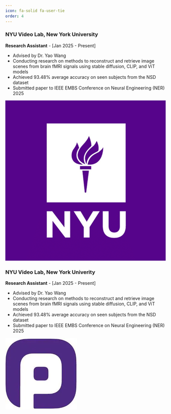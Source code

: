 ```yaml
---
icon: fa-solid fa-user-tie
order: 4
---
```


<div class="project-card">
  <div class="project-card-content">
    <h3>NYU Video Lab, New York University</h3>
    <p><strong>Research Assistant</strong> - [Jan 2025 - Present]</p>
    <ul>
      <li>Advised by Dr. Yao Wang</li>
      <li>Conducting research on methods to reconstruct and retrieve image scenes from brain fMRI signals using stable diffusion, CLIP, and ViT models</li>
      <li>Achieved 93.48% average accuracy on seen subjects from the NSD dataset</li>
      <li>Submitted paper to IEEE EMBS Conference on Neural Engineering (NER) 2025</li>
    </ul>
  </div>
  <img src="assets/experience/nyu.png" alt="NYU" class="project-card-img" />
</div>

<div class="project-card">
  <div class="project-card-content">
    <h3>NYU Video Lab, New York Univerity</h3>
    <p><strong>Research Assistant</strong> - [Jan 2025 - Present]</p>
    <ul>
      <li>Advised by Dr. Yao Wang</li>
      <li>Conducting research on methods to reconstruct and retrieve image scenes from brain fMRI signals using stable diffusion, CLIP, and ViT models</li>
      <li>Achieved 93.48% average accuracy on seen subjects from the NSD dataset</li>
      <li>Submitted paper to IEEE EMBS Conference on Neural Engineering (NER) 2025</li>
    </ul>
  </div>
  <img src="assets/experience/pp_logo.webp" alt="NYU" class="project-card-img" />
</div>